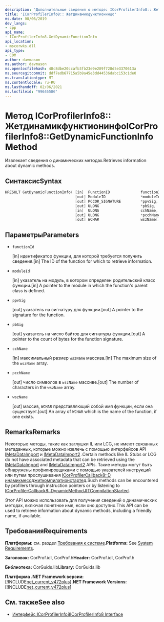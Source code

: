 ```yaml
---
description: 'Дополнительные сведения о методе: ICorProfilerInfo8:: Жетдинамикфунктионинфо'
title: 'ICorProfilerInfo8:: Жетдинамикфунктионинфо'
ms.date: 08/06/2019
dev_langs:
- cpp
api_name:
- ICorProfilerInfo8.GetDynamicFunctionInfo
api_location:
- mscorwks.dll
api_type:
- COM
author: davmason
ms.author: davmason
ms.openlocfilehash: 48c8dbe20ccafb3fb23e9e289f728d5e3370613a
ms.sourcegitcommit: ddf7edb67715a5b9a45e3dd44536dabc153c1de0
ms.translationtype: MT
ms.contentlocale: ru-RU
ms.lasthandoff: 02/06/2021
ms.locfileid: "99646586"
---
```

# <a name="icorprofilerinfo8getdynamicfunctioninfo-method"></a><span data-ttu-id="5ff10-103">Метод ICorProfilerInfo8:: Жетдинамикфунктионинфо</span><span class="sxs-lookup"><span data-stu-id="5ff10-103">ICorProfilerInfo8::GetDynamicFunctionInfo Method</span></span>

<span data-ttu-id="5ff10-104">Извлекает сведения о динамических методах.</span><span class="sxs-lookup"><span data-stu-id="5ff10-104">Retrieves information about dynamic methods.</span></span>

## <a name="syntax"></a><span data-ttu-id="5ff10-105">Синтаксис</span><span class="sxs-lookup"><span data-stu-id="5ff10-105">Syntax</span></span>

```cpp
HRESULT GetDynamicFunctionInfo( [in]  FunctionID              functionId,
                                [out] ModuleID                *moduleId,
                                [out] PCCOR_SIGNATURE         *ppvSig,
                                [out] ULONG                   *pbSig,
                                [in]  ULONG                   cchName,
                                [out] ULONG                   *pcchName,
                                [out] WCHAR                   wszName[]);
```

## <a name="parameters"></a><span data-ttu-id="5ff10-106">Параметры</span><span class="sxs-lookup"><span data-stu-id="5ff10-106">Parameters</span></span>

- `functionId`

  <span data-ttu-id="5ff10-107">\[in] идентификатор функции, для которой требуется получить сведения.</span><span class="sxs-lookup"><span data-stu-id="5ff10-107">\[in] The ID of the function for which to retrieve information.</span></span>

- `moduleId`

  <span data-ttu-id="5ff10-108">\[in] указатель на модуль, в котором определен родительский класс функции.</span><span class="sxs-lookup"><span data-stu-id="5ff10-108">\[in] A pointer to the module in which the function's parent class is defined.</span></span>

- `ppvSig`

  <span data-ttu-id="5ff10-109">\[out] указатель на сигнатуру для функции.</span><span class="sxs-lookup"><span data-stu-id="5ff10-109">\[out] A pointer to the signature for the function.</span></span>

- `pbSig`

  <span data-ttu-id="5ff10-110">\[out] указатель на число байтов для сигнатуры функции.</span><span class="sxs-lookup"><span data-stu-id="5ff10-110">\[out] A pointer to the count of bytes for the function signature.</span></span>

- `cchName`

  <span data-ttu-id="5ff10-111">\[in] максимальный размер `wszName` массива.</span><span class="sxs-lookup"><span data-stu-id="5ff10-111">\[in] The maximum size of the `wszName` array.</span></span>

- `pcchName`

  <span data-ttu-id="5ff10-112">\[out] число символов в `wszName` массиве.</span><span class="sxs-lookup"><span data-stu-id="5ff10-112">\[out] The number of characters in the `wszName` array.</span></span>

- `wszName`

  <span data-ttu-id="5ff10-113">\[out] массив, `WCHAR` представляющий собой имя функции, если она существует.</span><span class="sxs-lookup"><span data-stu-id="5ff10-113">\[out] An array of `WCHAR` which is the name of the function, if one exists.</span></span>

## <a name="remarks"></a><span data-ttu-id="5ff10-114">Remarks</span><span class="sxs-lookup"><span data-stu-id="5ff10-114">Remarks</span></span>

<span data-ttu-id="5ff10-115">Некоторые методы, такие как заглушки IL или LCG, не имеют связанных метаданных, которые можно извлечь с помощью интерфейсов API [IMetaDataImport](../metadata/imetadataimport-interface.md) и [IMetaDataImport2](../metadata/imetadataimport2-interface.md) .</span><span class="sxs-lookup"><span data-stu-id="5ff10-115">Certain methods like IL Stubs or LCG do not have associated metadata that can be retrieved using the [IMetaDataImport](../metadata/imetadataimport-interface.md) and [IMetaDataImport2](../metadata/imetadataimport2-interface.md) APIs.</span></span> <span data-ttu-id="5ff10-116">Такие методы могут быть обнаружены профилировщиками с помощью указателей инструкций или путем прослушивания [ICorProfilerCallback8::D инамикмесоджиткомпилатионстартед](icorprofilercallback8-dynamicmethodjitcompilationstarted-method.md).</span><span class="sxs-lookup"><span data-stu-id="5ff10-116">Such methods can be encountered by profilers through instruction pointers or by listening to [ICorProfilerCallback8::DynamicMethodJITCompilationStarted](icorprofilercallback8-dynamicmethodjitcompilationstarted-method.md).</span></span>

<span data-ttu-id="5ff10-117">Этот API можно использовать для получения сведений о динамических методах, включая понятное имя, если оно доступно.</span><span class="sxs-lookup"><span data-stu-id="5ff10-117">This API can be used to retrieve information about dynamic methods, including a friendly name, if available.</span></span>

## <a name="requirements"></a><span data-ttu-id="5ff10-118">Требования</span><span class="sxs-lookup"><span data-stu-id="5ff10-118">Requirements</span></span>

<span data-ttu-id="5ff10-119">**Платформы:** см. раздел [Требования к системе](../../get-started/system-requirements.md).</span><span class="sxs-lookup"><span data-stu-id="5ff10-119">**Platforms:** See [System Requirements](../../get-started/system-requirements.md).</span></span>

<span data-ttu-id="5ff10-120">**Заголовок:** CorProf.idl, CorProf.h</span><span class="sxs-lookup"><span data-stu-id="5ff10-120">**Header:** CorProf.idl, CorProf.h</span></span>

<span data-ttu-id="5ff10-121">**Библиотека:** CorGuids.lib</span><span class="sxs-lookup"><span data-stu-id="5ff10-121">**Library:** CorGuids.lib</span></span>

<span data-ttu-id="5ff10-122">**Платформа .NET Framework версии:**[!INCLUDE[net_current_v472plus](../../../../includes/net-current-v472plus.md)]</span><span class="sxs-lookup"><span data-stu-id="5ff10-122">**.NET Framework Versions:** [!INCLUDE[net_current_v472plus](../../../../includes/net-current-v472plus.md)]</span></span>

## <a name="see-also"></a><span data-ttu-id="5ff10-123">См. также</span><span class="sxs-lookup"><span data-stu-id="5ff10-123">See also</span></span>

- [<span data-ttu-id="5ff10-124">Интерфейс ICorProfilerInfo8</span><span class="sxs-lookup"><span data-stu-id="5ff10-124">ICorProfilerInfo8 Interface</span></span>](icorprofilerinfo8-interface.md)
